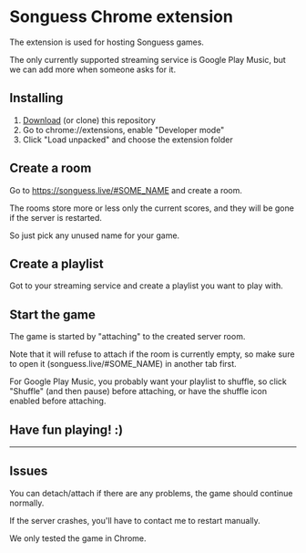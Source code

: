 # Songuess Chrome extension

The extension is used for hosting Songuess games.

The only currently supported streaming service is Google Play Music, but we can add more when someone asks for it.

## Installing

1. [Download](https://github.com/tgrbin/songuess_chrome_extension/archive/master.zip) (or clone) this repository
2. Go to chrome://extensions, enable "Developer mode"
3. Click "Load unpacked" and choose the extension folder

## Create a room

Go to https://songuess.live/#SOME_NAME and create a room.

The rooms store more or less only the current scores, and they will be gone if the server is restarted.

So just pick any unused name for your game.

## Create a playlist

Got to your streaming service and create a playlist you want to play with.

## Start the game

The game is started by "attaching" to the created server room.

Note that it will refuse to attach if the room is currently empty, so make sure to open it (songuess.live/#SOME_NAME) in another tab first.

For Google Play Music, you probably want your playlist to shuffle, so click "Shuffle" (and then pause) before attaching, or have the shuffle icon enabled before attaching.

## Have fun playing! :)

---

## Issues

You can detach/attach if there are any problems, the game should continue normally.

If the server crashes, you'll have to contact me to restart manually.

We only tested the game in Chrome.
